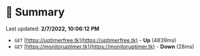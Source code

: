 # 📖 Summary
Last updated: **2/7/2022, 10:06:12 PM**

- `GET` [https://uptimerfree.tk](https://uptimerfree.tk) - **Up** (4839ms)
- `GET` [https://monitoruptimer.tk](https://monitoruptimer.tk) - **Down** (28ms)
